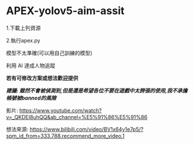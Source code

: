 # APEX-yolov5-aim-assit
1.下載上列資源

2.執行apex.py

模型不太準確(可以用自己訓練的模型)

利用 AI 達成人物追蹤

**若有可修改方案或想法歡迎提供**

<b><i>建議: 雖然不會被偵測到,但是還是希望各位不要在遊戲中太誇張的使用,我不承擔帳號被banned的風險</i></b>

影片: https://www.youtube.com/watch?v=_QKDEI8uhQQ&ab_channel=%E5%91%86%E5%91%86

想法來源: https://www.bilibili.com/video/BV1x64y1e7p5/?spm_id_from=333.788.recommend_more_video.1
